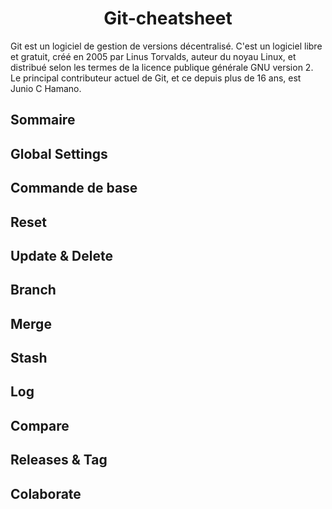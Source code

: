  # <center> Git-cheatsheet</center>

Git est un logiciel de gestion de versions décentralisé. C'est un logiciel libre et gratuit, créé en 2005 par Linus Torvalds, auteur du noyau Linux, et distribué selon les termes de la licence publique générale GNU version 2. Le principal contributeur actuel de Git, et ce depuis plus de 16 ans, est Junio C Hamano.

## Sommaire 


## Global Settings
## Commande de base

## Reset

## Update & Delete

## Branch

## Merge

## Stash

## Log

## Compare 

## Releases & Tag 

## Colaborate 